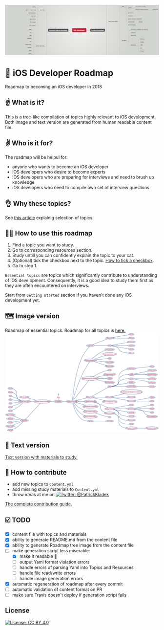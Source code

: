 ![Header image](headerImage.png)
# 🚀 iOS Developer Roadmap
Roadmap to becoming an iOS developer in 2018

## ☝️ What is it?
This is a tree-like compilation of topics highly relevant to iOS development. Both image and text version are generated from human readable content file.

## ✌️ Who is it for?
The roadmap will be helpul for:

- anyone who wants to become an iOS developer
- iOS developers who desire to become experts
- iOS developers who are preparing for interviews and need to brush up knowledge
- iOS developers who need to compile own set of interview questions


## 👌 Why these topics?
See [this article](https://medium.com/@borlov/c9a24f413457) explainig selection of topics.

## 👨‍🎓 How to use this roadmap
1. Find a topic you want to study.
2. Go to corresponding resources section.
3. Study untill you can confidently explain the topic to your cat.
4. (Optional) tick the checkbox next to the topic. [How to tick a checkbox](HowTo/HOWTOCHECKBOX.md).
4. Go to step 1.

`Essential topics` are topics which significantly contribute to understanding of iOS development. Consequently, it is a good idea to study them first as they are often encountered on interviews.

Start from `Getting started` section if you haven't done any iOS development yet.

## 🗺 Image version
Roadmap of essential topics. Roadmap for all topics is [here.](RoadmapProject/Script/Generated/ROADMAP.png)
![Header image](RoadmapProject/Script/Generated/ESSENTIALROADMAP.png)

## 📝 Text version
[Text version with materials to study.](RoadmapProject/Script/Generated/ROADMAP.md)

## 🤝 How to contribute

- add new topics to `Content.yml`
- add missing study materials to `Content.yml`
- throw ideas at me on [![Twitter: @PatrickKladek](https://img.shields.io/badge/twitter-@Bohdan_Orlov-4d66b3.svg?style=flat)](https://twitter.com/bohdan_orlov)


[The complete contribution guide.](HowTo/HOWTOPR.md)


## ☑️ TODO
- [x] content file with topics and materials
- [x] ability to generate README.md from the content file
- [x] ability to generate Roadmap tree image from the content file
- [ ] make generation script less miserable:
	- [x] make it readable 🤦
	- [ ] output Yaml format violation errors
	- [ ] handle errors of parsing Yaml into Topics and Resources
	- [ ] handle file read/write errors
	- [ ] handle image generation errors
- [x] automatic regeneration of roadmap after every commit
- [ ] automatic validation of content format on PR
- [ ] make sure Travis doesn't deploy if generation script fails

## License

[![License: CC BY 4.0](https://img.shields.io/badge/License-CC%20BY%204.0-lightgrey.svg)](https://creativecommons.org/licenses/by/4.0/)
